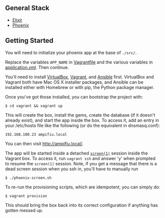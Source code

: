 ## General Stack

- [Elixir]
- [Phoenix]

[Elixir]: http://elixir-lang.org/
[Phoenix]: http://www.phoenixframework.org/

## Getting Started

You will need to initialize your phoenix app at the base of `./src/`.

Replace the variables `APP_NAME` in [Vagrantfile](./vagrant/Vagrantfile)
and the various variables in [application.yml](./vagrant/ansible/vars/application.yml).
Then continue.

You'll need to install [VirtualBox][], [Vagrant][], and [Ansible][]
first. VirtualBox and Vagrant both have Mac OS X installer packages, and
Ansible can be installed either with Homebrew or with pip, the Python
package manager.

[VirtualBox]: https://www.virtualbox.org/wiki/Downloads
[Vagrant]: http://www.vagrantup.com/downloads.html
[Ansible]: http://docs.ansible.com/intro_installation.html

Once you've got those installed, you can bootstrap the project with:

    $ cd vagrant && vagrant up

This will create the box, install the gems, create the database (if it
doesn't already exist), and start the app inside the box. To access it,
add an entry in your /etc/hosts file like the following (or do the
equivalent in dnsmasq.conf):

    192.168.100.23 ampifiu.local

You can then visit <http://ampifiu.local/>.

The app will be started inside a detached [`screen(1)`][screen] session
inside the Vagrant box. To access it, run `vagrant ssh` and answer 'y'
when prompted to resume the `screen(1)` session. Note, if you get a message that
there is a dead screen session when you ssh in, you'll have to manually run

    $ ./phoenix-screen.sh

[screen]: http://www.gnu.org/software/screen/

To re-run the provisioning scripts, which are idempotent, you can simply do:

    $ vagrant provision

This should bring the box back into its correct configuration if
anything has gotten messed up.
